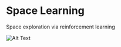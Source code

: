 # Space Learning

Space exploration via reinforcement learning

![Alt Text](https://github.com/mattianeroni/space-learning/blob/main/images/training.gif)
